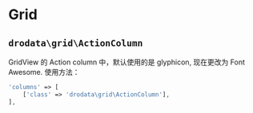 # Grid

## `drodata\grid\ActionColumn`

GridView 的 Action column 中，默认使用的是 glyphicon, 现在更改为 Font Awesome. 使用方法：

```php
'columns' => [
    ['class' => 'drodata\grid\ActionColumn'],
],
```
